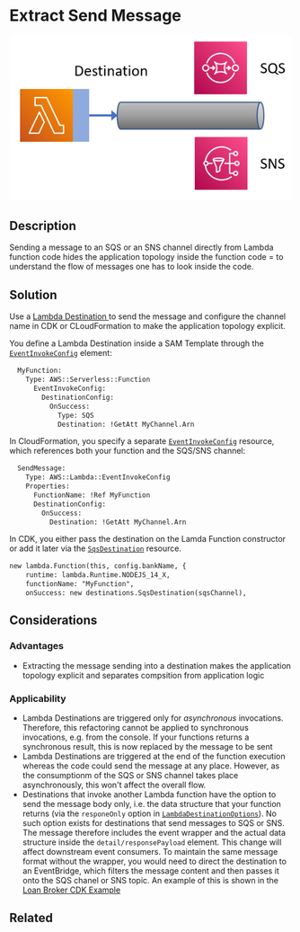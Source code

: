 # Extract Send Message 

![](DestinationToSQS.png)

## Description

Sending a message to an SQS or an SNS channel directly from Lambda function code hides the application topology inside the function code = to understand the flow of messages one has to look inside the code.

## Solution

Use a [Lambda Destination ](https://aws.amazon.com/blogs/compute/introducing-aws-lambda-destinations/) to send the message and configure the channel name in CDK or CLoudFormation to make the application topology explicit.

You define a Lambda Destination inside a SAM Template through the [`EventInvokeConfig`](https://docs.aws.amazon.com/serverless-application-model/latest/developerguide/sam-property-function-eventinvokeconfiguration.html) element:

```
  MyFunction:
    Type: AWS::Serverless::Function
      EventInvokeConfig:
        DestinationConfig:
          OnSuccess:
            Type: SQS
            Destination: !GetAtt MyChannel.Arn
```

In CloudFormation, you specify a separate [`EventInvokeConfig`](https://docs.aws.amazon.com/AWSCloudFormation/latest/UserGuide/aws-resource-lambda-eventinvokeconfig.html) resource, which references both your function and the SQS/SNS channel:

```
  SendMessage:
    Type: AWS::Lambda::EventInvokeConfig
    Properties:
      FunctionName: !Ref MyFunction
      DestinationConfig:
        OnSuccess:
          Destination: !GetAtt MyChannel.Arn
```

In CDK, you either pass the destination on the Lamda Function constructor or add it later via the [`SqsDestination`](https://docs.aws.amazon.com/cdk/api/v2/docs/aws-cdk-lib.aws_lambda_destinations.SqsDestination.html) resource.

```
new lambda.Function(this, config.bankName, {
    runtime: lambda.Runtime.NODEJS_14_X,
    functionName: "MyFunction",
    onSuccess: new destinations.SqsDestination(sqsChannel),
```

## Considerations 

### Advantages
* Extracting the message sending into a destination makes the application topology explicit and separates compsition from application logic

### Applicability
* Lambda Destinations are triggered only for *asynchronous* invocations. Therefore, this refactoring cannot be applied to synchronous invocations, e.g. from the console. If your functions returns a synchronous result, this is now replaced by the message to be sent
* Lambda Destinations are triggered at the end of the function execution whereas the code could send the message at any place. However, as the consumptionm of the SQS or SNS channel takes place asynchronously, this won't affect the overall flow.
* Destinations that invoke another Lambda function have the option to send the message body only, i.e. the data structure that your function returns (via the `responeOnly` option in [`LambdaDestinationOptions`](https://docs.aws.amazon.com/cdk/api/v2/docs/aws-cdk-lib.aws_lambda_destinations.LambdaDestinationOptions.html)). No such option exists for destinations that send messages to SQS or SNS. The message therefore includes the event wrapper and the actual data structure inside the `detail/responsePayload` element. This change will affect downstream event consumers. To maintain the same message format without the wrapper, you would need to direct the destination to an EventBridge, which filters the message content and then passes it onto the SQS chanel or SNS topic. An example of this is shown in the [Loan Broker CDK Example](https://github.com/spac3lord/eip/blob/master/LoanBroker/AwsStepFunctions/PubSub/LoanBrokerPubSub.yml)


## Related
